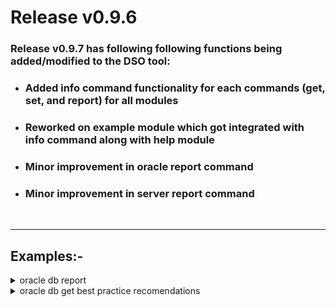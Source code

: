 # Release v0.9.6

### Release v0.9.7 has following following functions being added/modified to the DSO tool:
- ### Added **info** command functionality for each commands (get, set, and report) for all modules
    
- ### Reworked on example module which got integrated with info command along with help module
- ### Minor improvement in oracle report command 
- ### Minor improvement in server report command 


<br>

---

## Examples:-
<details><summary>oracle db report</summary>

* #### **Show** full report for the oracle database layer in **table** format
```bash:
dso db oracle report -I <db_ip> --svc <db_service_name> -U <db_username>
```
* #### **Show** full report for the oracle database layer in **json** format
```bash:
dso db oracle report -I <db_ip> --svc <db_service_name> -U <db_username> -o json
```
* #### **Generate** full report for the oracle database layer in **csv** format
```bash:
dso db oracle report -I <db_ip> --svc <db_service_name> -U <db_username> -o csv
```
</details>
<details><summary>oracle db get best practice recomendations</summary>

* #### **Show** best practice settings with recomendations for oracle database layer
```bash:
dso db oracle get -I <db_ip> --svc <db_service_name> -U <db_username>
```
* #### **Show** best practice settings with recomendations for oracle database layer in **JSON** format
```bash:
dso db oracle get -I <db_ip> --svc <db_service_name> -U <db_username> -o json
```
* #### **Generate** best practice settings with recomendations for oracle database layer in **csv** format
```bash:
dso db oracle get -I <db_ip> --svc <db_service_name> -U <db_username> -o csv
```
</details>